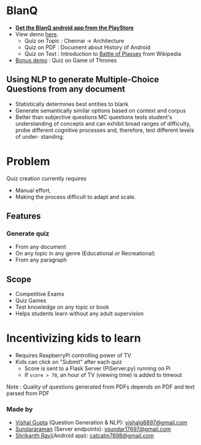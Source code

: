 # BlanQ 
- [**Get the BlanQ android app from the PlayStore**](https://play.google.com/store/apps/details?id=com.shrikanthravi.blanq)
- View demo [here](https://drive.google.com/open?id=1Zaln9xPbPbJPNeXAJbFaHapuSZ47PQkB). 
  - Quiz on Topic : Chennai -> Architecture
  - Quiz on PDF : Document about History of Android 
  - Quiz on Text : Introduction to [Battle of Plassey](https://en.wikipedia.org/wiki/Battle_of_Plassey) from Wikipedia
 - [Bonus demo](https://drive.google.com/open?id=1sooMJv8jrPLpddTcyz-su91ygJAxSc5x) : Quiz on Game of Thrones
## Using NLP to generate Multiple-Choice Questions from any document
- Statistically determines best entities to blank
- Generate semantically similar options based on context and corpus
- Better than subjective questions
    MC questions tests student's understanding of concepts and can exhibit broad ranges of difficulty,
    probe different cognitive processes and, therefore, test different levels of under- standing.

# Problem
Quiz creation currently requires
- Manual effort,
- Making  the process difficult to adapt and scale. 

## Features 
### Generate quiz
- From any document
- On any topic in any genre (Educational or Recreational)
- From any paragraph

## Scope
- Competitive Exams 
- Quiz Games
- Test knowledge on any topic or book
- Helps students learn without any adult supervision

# Incentivizing kids to learn
- Requires RaspberryPi controlling power of TV
- Kids can click on "Submit" after each quiz
  - Score is sent to a Flask Server (PiServer.py) running on Pi
  - If `score > 70`, an hour of TV (viewing time) is added to timeout
  
Note : Quality of questions generated from PDFs depends on PDF and text parsed from PDF

### Made by
- [Vishal Gupta](github.com/py-ranoid) (Question Generation & NLP): vishalg8897@gmail.com
- [Sundararaman](github.com/vsundar17697) (Server endpoints): vsundar17697@gmail.com
- [Shrikanth Ravi](github.com/shrikanth7698)(Android app): catcalm7698@gmail.com
